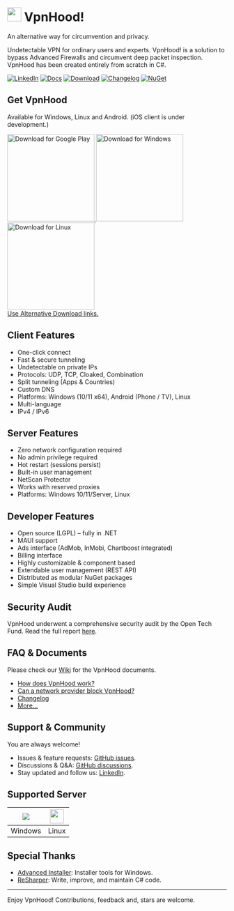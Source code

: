 # <img src="https://github.com/vpnhood/VpnHood/wiki/images/logo-vpnhood.png" width="32"> VpnHood!
An alternative way for circumvention and privacy.

Undetectable VPN for ordinary users and experts. VpnHood! is a solution to bypass Advanced Firewalls and circumvent deep packet inspection. VpnHood has been created entirely from scratch in C#.

[![LinkedIn](https://img.shields.io/badge/LinkedIn-Page-blue?logo=linkedin)](https://www.linkedin.com/company/vpnhood)
[![Docs](https://img.shields.io/badge/Docs-Wiki-blue?logo=github)](https://github.com/vpnhood/vpnhood/wiki)
[![Download](https://img.shields.io/github/v/release/vpnhood/vpnhood?label=Download)](https://github.com/vpnhood/VpnHood/wiki/Install-VpnHood-Client)
[![Changelog](https://img.shields.io/badge/Changelog-Read-blue?logo=github)](https://github.com/vpnhood/vpnhood/blob/main/CHANGELOG.md)
[![NuGet](https://img.shields.io/badge/NuGet-Packages-blue?logo=nuget)](https://www.nuget.org/profiles/VpnHood)

## Get VpnHood
Available for Windows, Linux and Android. (iOS client is under development.)

<a href="https://play.google.com/store/apps/details?id=com.vpnhood.client.android">
	<img src="https://github.com/vpnhood/VpnHood/wiki/images/download-google-play.png" alt="Download for Google Play" width="200"/>
</a>
<a href="https://github.com/vpnhood/VpnHood/releases/latest/download/VpnHoodClient-win-x64.msi">
	<img src="https://github.com/vpnhood/VpnHood/wiki/images/download-win.png" alt="Download for Windows" width="200"/>
</a>
<a href="https://github.com/vpnhood/VpnHood/wiki/Install-VpnHood-Client-for-Linux">
	<img src="https://github.com/vpnhood/VpnHood/wiki/images/get-it-on-linux.png" width="200" alt="Download for Linux"/>
</a>
<br/>
<a href="https://github.com/vpnhood/VpnHood/wiki/Install-VpnHood-Client">Use Alternative Download links.</a>


## Client Features
* One-click connect
* Fast & secure tunneling
* Undetectable on private IPs
* Protocols: UDP, TCP, Cloaked, Combination
* Split tunneling (Apps & Countries)
* Custom DNS
* Platforms: Windows (10/11 x64), Android (Phone / TV), Linux
* Multi-language
* IPv4 / IPv6

## Server Features
* Zero network configuration required
* No admin privilege required
* Hot restart (sessions persist)
* Built-in user management
* NetScan Protector
* Works with reserved proxies
* Platforms: Windows 10/11/Server, Linux

## Developer Features
* Open source (LGPL) – fully in .NET
* MAUI support
* Ads interface (AdMob, InMobi, Chartboost integrated)
* Billing interface
* Highly customizable & component based
* Extendable user management (REST API)
* Distributed as modular NuGet packages
* Simple Visual Studio build experience

## Security Audit
VpnHood underwent a comprehensive security audit by the Open Tech Fund. Read the full report
[here](https://www.opentech.fund/security-safety-audits/vpnhood-security-audit-results/).

## FAQ & Documents
Please check our [Wiki](https://github.com/vpnhood/VpnHood/wiki) for the VpnHood documents.

* [How does VpnHood work?](https://github.com/vpnhood/VpnHood/wiki/How-does-VpnHood-work)
* [Can a network provider block VpnHood?](https://github.com/vpnhood/VpnHood/wiki/Can-a-network-provider-block-VpnHood)
* [Changelog](https://github.com/vpnhood/VpnHood/blob/development/CHANGELOG.md)
* [More...](https://github.com/vpnhood/VpnHood/wiki)

## Support & Community
You are always welcome!
* Issues & feature requests: [GitHub issues](https://github.com/vpnhood/VpnHood/issues).
* Discussions & Q&A: [GitHub discussions](https://github.com/vpnhood/VpnHood/discussions).
* Stay updated and follow us: [LinkedIn](https://www.linkedin.com/company/vpnhood).

## Supported Server
<a href="#"><img src="https://github.com/vpnhood/VpnHood/wiki/images/logo-win.png"></a>|<a href="#"><img src="https://github.com/vpnhood/VpnHood/wiki/images/logo-linux.png" width="32" height="32"></a>
 -- | --
Windows|Linux

## Special Thanks
* [Advanced Installer](https://www.advancedinstaller.com): Installer tools for Windows.
* [ReSharper](https://www.jetbrains.com/resharper/): Write, improve, and maintain C# code.

---
Enjoy VpnHood! Contributions, feedback and, stars are welcome.
